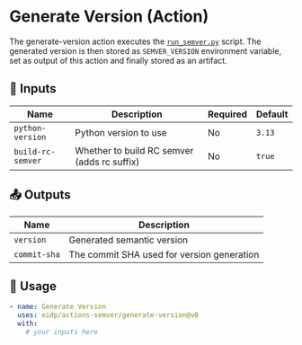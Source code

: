 <!-- NOTE: This file's contents are automatically generated. Do not edit manually. -->
# Generate Version (Action)

The generate-version action executes the [`run_semver.py`](../github_semver/run_semver.py) script. The generated version is then stored as `SEMVER_VERSION` environment variable, set as output of this action and finally stored as an artifact.

## 🔧 Inputs

|       Name      |                Description                |Required|Default|
|-----------------|-------------------------------------------|--------|-------|
| `python-version`|           Python version to use           |   No   | `3.13`|
|`build-rc-semver`|Whether to build RC semver (adds rc suffix)|   No   | `true`|

## 📤 Outputs

|    Name    |                Description               |
|------------|------------------------------------------|
|  `version` |        Generated semantic version        |
|`commit-sha`|The commit SHA used for version generation|

## 🚀 Usage

```yaml
- name: Generate Version
  uses: eidp/actions-semver/generate-version@v0
  with:
    # your inputs here
```
